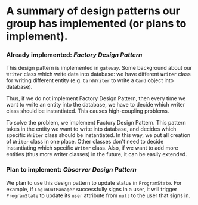 # A summary of design patterns our group has implemented (or plans to implement).

### Already implemented: _Factory Design Pattern_
This design pattern is implemented in `gateway`. Some background about our `Writer` class which write data into database:  we have different `Writer` class for writing different entity (e.g. `CardWriter` to write a `Card` object into database). 

Thus, if we do not implement Factory Design Pattern, then every time we want to write an entity into the database, we have to decide which writer class should be instantiated. This causes high-coupling problems.

To solve the problem, we implement Factory Design Pattern. This pattern takes in the entity we want to write into database, and decides which specific `Writer` class should be instantiated. In this way, we put all creation of `Writer` class in one place. Other classes don't need to decide instantiating which specific `Writer` class. Also, if we want to add more entities (thus more writer classes) in the future, it can be easily extended.  

### Plan to implement: _Observer Design Pattern_
We plan to use this design pattern to update status in `ProgramState`. For example, if `LogInOutManager` successfully signs in a user, it will trigger `ProgramState` to update its `user` attribute from `null` to the user that signs in.